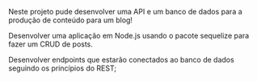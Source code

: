 Neste projeto pude desenvolver uma API e um banco de dados para a produção de conteúdo para um blog!

Desenvolver uma aplicação em Node.js usando o pacote sequelize para fazer um CRUD de posts.

Desenvolver endpoints que estarão conectados ao banco de dados seguindo os princípios do REST;

